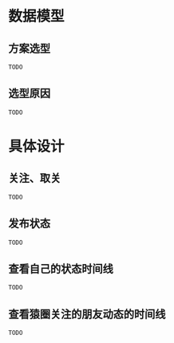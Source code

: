 # 数据模型
## 方案选型
`TODO`

## 选型原因
`TODO`

# 具体设计
## 关注、取关
`TODO`

## 发布状态
`TODO`

## 查看自己的状态时间线
`TODO`

## 查看猿圈关注的朋友动态的时间线
`TODO`
